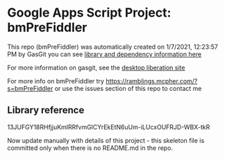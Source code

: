 # Google Apps Script Project: bmPreFiddler
This repo (bmPreFiddler) was automatically created on 1/7/2021, 12:23:57 PM by GasGit
you can see [library and dependency information here](dependencies.md)

For more information on gasgit, see the [desktop liberation site](https://ramblings.mcpher.com/drive-sdk-and-github/migrategasgit/ "desktop liberation")

For more info on bmPreFiddler try https://ramblings.mcpher.com/?s=bmPreFiddler or use the issues section of this repo to contact me
## Library reference
13JUFGY18RHfjjuKmIRRfvmGlCYrEkEtN6uUm-iLUcxOUFRJD-WBX-tkR

Now update manually with details of this project - this skeleton file is committed only when there is no README.md in the repo.